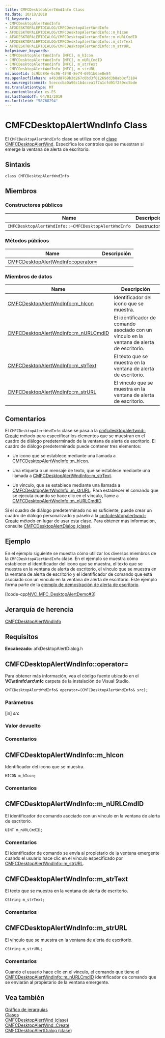 ```yaml
---
title: CMFCDesktopAlertWndInfo Class
ms.date: 10/18/2018
f1_keywords:
- CMFCDesktopAlertWndInfo
- AFXDESKTOPALERTDIALOG/CMFCDesktopAlertWndInfo
- AFXDESKTOPALERTDIALOG/CMFCDesktopAlertWndInfo::m_hIcon
- AFXDESKTOPALERTDIALOG/CMFCDesktopAlertWndInfo::m_nURLCmdID
- AFXDESKTOPALERTDIALOG/CMFCDesktopAlertWndInfo::m_strText
- AFXDESKTOPALERTDIALOG/CMFCDesktopAlertWndInfo::m_strURL
helpviewer_keywords:
- CMFCDesktopAlertWndInfo [MFC], m_hIcon
- CMFCDesktopAlertWndInfo [MFC], m_nURLCmdID
- CMFCDesktopAlertWndInfo [MFC], m_strText
- CMFCDesktopAlertWndInfo [MFC], m_strURL
ms.assetid: 5c9bb84e-6c96-4748-8e74-6951b6ae8e84
ms.openlocfilehash: a4b3d8769b3d267c0bd3f81269dd3b8ab3cf3184
ms.sourcegitcommit: 5cecccba0a96c1b4ccea1f7a1cfd91f259cc5bde
ms.translationtype: MT
ms.contentlocale: es-ES
ms.lasthandoff: 04/01/2019
ms.locfileid: "58768294"
---
```

# <a name="cmfcdesktopalertwndinfo-class"></a>CMFCDesktopAlertWndInfo Class

El `CMFCDesktopAlertWndInfo` clase se utiliza con el [clase CMFCDesktopAlertWnd](../../mfc/reference/cmfcdesktopalertwnd-class.md). Especifica los controles que se muestran si emerge la ventana de alerta de escritorio.

## <a name="syntax"></a>Sintaxis

```
class CMFCDesktopAlertWndInfo
```

## <a name="members"></a>Miembros

### <a name="public-constructors"></a>Constructores públicos

|Name|Descripción|
|----------|-----------------|
|`CMFCDesktopAlertWndInfo::~CMFCDesktopAlertWndInfo`|Destructor.|

### <a name="public-methods"></a>Métodos públicos

|Name|Descripción|
|----------|-----------------|
|[CMFCDesktopAlertWndInfo::operator=](#operator_eq)||

### <a name="data-members"></a>Miembros de datos

|Name|Descripción|
|----------|-----------------|
|[CMFCDesktopAlertWndInfo::m_hIcon](#m_hicon)|Identificador del icono que se muestra.|
|[CMFCDesktopAlertWndInfo::m_nURLCmdID](#m_nurlcmdid)|El identificador de comando asociado con un vínculo en la ventana de alerta de escritorio.|
|[CMFCDesktopAlertWndInfo::m_strText](#m_strtext)|El texto que se muestra en la ventana de alerta de escritorio.|
|[CMFCDesktopAlertWndInfo::m_strURL](#m_strurl)|El vínculo que se muestra en la ventana de alerta de escritorio.|

## <a name="remarks"></a>Comentarios

El `CMFCDesktopAlertWndInfo` clase se pasa a la [cmfcdesktopalertwnd:: Create](../../mfc/reference/cmfcdesktopalertwnd-class.md#create) método para especificar los elementos que se muestran en el cuadro de diálogo predeterminado de la ventana de alerta de escritorio. El cuadro de diálogo predeterminado puede contener tres elementos:

- Un icono que se establece mediante una llamada a [CMFCDesktopAlertWndInfo::m_hIcon](#m_hicon).

- Una etiqueta o un mensaje de texto, que se establece mediante una llamada a [CMFCDesktopAlertWndInfo::m_strText](#m_strtext).

- Un vínculo, que se establece mediante una llamada a [CMFCDesktopAlertWndInfo::m_strURL](#m_strurl). Para establecer el comando que se ejecuta cuando se hace clic en el vínculo, llame a [CMFCDesktopAlertWndInfo::m_nURLCmdID](#m_nurlcmdid).

Si el cuadro de diálogo predeterminado no es suficiente, puede crear un cuadro de diálogo personalizado y páselo a la [cmfcdesktopalertwnd:: Create](../../mfc/reference/cmfcdesktopalertwnd-class.md#create) método en lugar de usar esta clase. Para obtener más información, consulte [CMFCDesktopAlertDialog (clase)](../../mfc/reference/cmfcdesktopalertdialog-class.md).

## <a name="example"></a>Ejemplo

En el ejemplo siguiente se muestra cómo utilizar los diversos miembros de la `CMFCDesktopAlertWndInfo` clase. En el ejemplo se muestra cómo establecer el identificador del icono que se muestra, el texto que se muestra en la ventana de alerta de escritorio, el vínculo que se muestra en la ventana de alerta de escritorio y el identificador de comando que está asociado con un vínculo en la ventana de alerta de escritorio. Este ejemplo forma parte de la [ejemplo de demostración de alerta de escritorio](../../overview/visual-cpp-samples.md).

[!code-cpp[NVC_MFC_DesktopAlertDemo#3](../../mfc/reference/codesnippet/cpp/cmfcdesktopalertwndinfo-class_1.cpp)]

## <a name="inheritance-hierarchy"></a>Jerarquía de herencia

[CMFCDesktopAlertWndInfo](../../mfc/reference/cmfcdesktopalertwndinfo-class.md)

## <a name="requirements"></a>Requisitos

**Encabezado:** afxDesktopAlertDialog.h

##  <a name="operator_eq"></a>  CMFCDesktopAlertWndInfo::operator=

Para obtener más información, vea el código fuente ubicado en el **VC\\atlmfc\\src\\mfc** carpeta de la instalación de Visual Studio.

```
CMFCDesktopAlertWndInfo& operator=(CMFCDesktopAlertWndInfo& src);
```

### <a name="parameters"></a>Parámetros

[in] *src*<br/>

### <a name="return-value"></a>Valor devuelto

### <a name="remarks"></a>Comentarios

##  <a name="m_hicon"></a>  CMFCDesktopAlertWndInfo::m_hIcon

Identificador del icono que se muestra.

```
HICON m_hIcon;
```

### <a name="remarks"></a>Comentarios

##  <a name="m_nurlcmdid"></a>  CMFCDesktopAlertWndInfo::m_nURLCmdID

El identificador de comando asociado con un vínculo en la ventana de alerta de escritorio.

```
UINT m_nURLCmdID;
```

### <a name="remarks"></a>Comentarios

El identificador de comando se envía al propietario de la ventana emergente cuando el usuario hace clic en el vínculo especificado por [CMFCDesktopAlertWndInfo::m_strURL](#m_strurl).

##  <a name="m_strtext"></a>  CMFCDesktopAlertWndInfo::m_strText

El texto que se muestra en la ventana de alerta de escritorio.

```
CString m_strText;
```

### <a name="remarks"></a>Comentarios

##  <a name="m_strurl"></a>  CMFCDesktopAlertWndInfo::m_strURL

El vínculo que se muestra en la ventana de alerta de escritorio.

```
CString m_strURL;
```

### <a name="remarks"></a>Comentarios

Cuando el usuario hace clic en el vínculo, el comando que tiene el [CMFCDesktopAlertWndInfo::m_nURLCmdID](#m_nurlcmdid) identificador de comando que se enviarán al propietario de la ventana emergente.

## <a name="see-also"></a>Vea también

[Gráfico de jerarquías](../../mfc/hierarchy-chart.md)<br/>
[Clases](../../mfc/reference/mfc-classes.md)<br/>
[CMFCDesktopAlertWnd (clase)](../../mfc/reference/cmfcdesktopalertwnd-class.md)<br/>
[CMFCDesktopAlertWnd::Create](../../mfc/reference/cmfcdesktopalertwnd-class.md#create)<br/>
[CMFCDesktopAlertDialog (clase)](../../mfc/reference/cmfcdesktopalertdialog-class.md)
